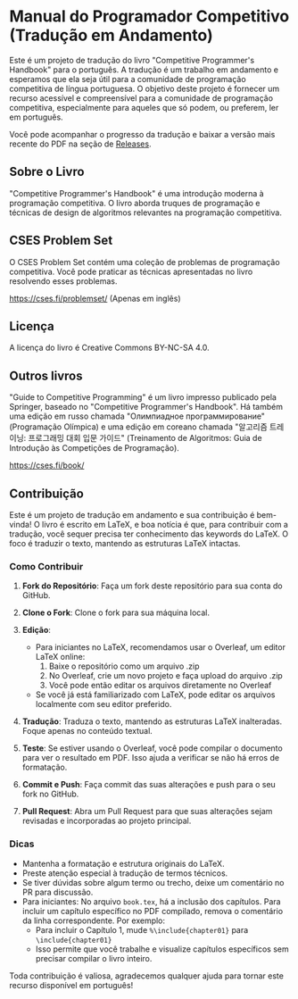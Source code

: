 # Manual do Programador Competitivo (Tradução em Andamento)

Este é um projeto de tradução do livro "Competitive Programmer's Handbook" para o português. A tradução é um trabalho em andamento e esperamos que ela seja útil para a comunidade de programação competitiva de língua portuguesa. O objetivo deste projeto é fornecer um recurso acessível e compreensível para a comunidade de programação competitiva, especialmente para aqueles que só podem, ou preferem, ler em português.

Você pode acompanhar o progresso da tradução e baixar a versão mais recente do PDF na seção de [Releases](https://github.com/filipemsilv4/cphb_ptbr/releases).

## Sobre o Livro

"Competitive Programmer's Handbook" é uma introdução moderna à programação competitiva. O livro aborda truques de programação e técnicas de design de algoritmos relevantes na programação competitiva.

## CSES Problem Set

O CSES Problem Set contém uma coleção de problemas de programação competitiva.
Você pode praticar as técnicas apresentadas no livro resolvendo esses problemas.

https://cses.fi/problemset/
(Apenas em inglês)

## Licença

A licença do livro é Creative Commons BY-NC-SA 4.0.

## Outros livros

"Guide to Competitive Programming" é um livro impresso publicado pela Springer, baseado no "Competitive Programmer's Handbook". Há também uma edição em russo chamada "Олимпиадное программирование" (Programação Olímpica) e uma edição em coreano chamada "알고리즘 트레이닝: 프로그래밍 대회 입문 가이드" (Treinamento de Algoritmos: Guia de Introdução às Competições de Programação).

https://cses.fi/book/

## Contribuição

Este é um projeto de tradução em andamento e sua contribuição é bem-vinda! O livro é escrito em LaTeX, e boa notícia é que, para contribuir com a tradução, você sequer precisa ter conhecimento das keywords do LaTeX. O foco é traduzir o texto, mantendo as estruturas LaTeX intactas.

### Como Contribuir

1. **Fork do Repositório**: Faça um fork deste repositório para sua conta do GitHub.

2. **Clone o Fork**: Clone o fork para sua máquina local.

3. **Edição**:
   - Para iniciantes no LaTeX, recomendamos usar o Overleaf, um editor LaTeX online:
     1. Baixe o repositório como um arquivo .zip
     2. No Overleaf, crie um novo projeto e faça upload do arquivo .zip
     3. Você pode então editar os arquivos diretamente no Overleaf
   - Se você já está familiarizado com LaTeX, pode editar os arquivos localmente com seu editor preferido.

4. **Tradução**: Traduza o texto, mantendo as estruturas LaTeX inalteradas. Foque apenas no conteúdo textual.

5. **Teste**: Se estiver usando o Overleaf, você pode compilar o documento para ver o resultado em PDF. Isso ajuda a verificar se não há erros de formatação.

6. **Commit e Push**: Faça commit das suas alterações e push para o seu fork no GitHub.

7. **Pull Request**: Abra um Pull Request para que suas alterações sejam revisadas e incorporadas ao projeto principal.

### Dicas

- Mantenha a formatação e estrutura originais do LaTeX.
- Preste atenção especial à tradução de termos técnicos.
- Se tiver dúvidas sobre algum termo ou trecho, deixe um comentário no PR para discussão.
- Para iniciantes: No arquivo `book.tex`, há a inclusão dos capítulos. Para incluir um capítulo específico no PDF compilado, remova o comentário da linha correspondente. Por exemplo:
  - Para incluir o Capítulo 1, mude `%\include{chapter01}` para `\include{chapter01}`
  - Isso permite que você trabalhe e visualize capítulos específicos sem precisar compilar o livro inteiro.


Toda contribuição é valiosa, agradecemos qualquer ajuda para tornar este recurso disponível em português!
